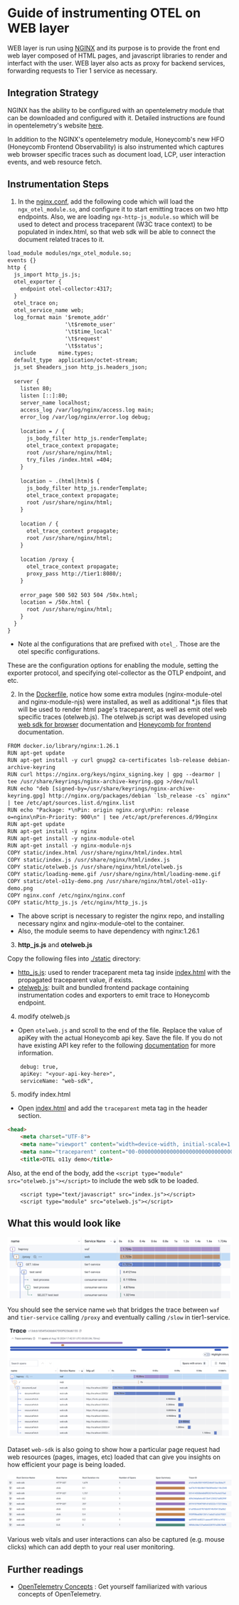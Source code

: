 # Guide of instrumenting OTEL on WEB layer

WEB layer is run using [NGINX](https://nginx.org/en/) and its purpose is to provide the front end web layer composed of HTML pages, and javascript libraries to render and interfact with the user. WEB layer also acts as proxy for backend services, forwarding requests to Tier 1 service as necessary.

## Integration Strategy

NGINX has the ability to be configured with an opentelemetry module that can be downloaded and configured with it. Detailed instructions are found in opentelemetry's website [here](https://github.com/nginxinc/nginx-otel/blob/main/README.md).

In addition to the NGINX's opentelemetry module, Honeycomb's new HFO (Honeycomb Frontend Observability) is also instrumented which captures web browser specific traces such as document load, LCP, user interaction events, and web resource fetch.

## Instrumentation Steps

1. In the [nginx.conf](nginx.conf), add the following code which will load the `ngx_otel_module.so`, and configure it to start emitting traces on two http endpoints. Also, we are loading `ngx-http-js_module.so` which will be used to detect and process traceparent (W3C trace context) to be populated in index.html, so that web sdk will be able to connect the document related traces to it.

```
load_module modules/ngx_otel_module.so;
events {}
http {
  js_import http_js.js;
  otel_exporter {
    endpoint otel-collector:4317;
  }
  otel_trace on;
  otel_service_name web;
  log_format main '$remote_addr'
                  '\t$remote_user'
                  '\t$time_local'
                  '\t$request'
                  '\t$status';
  include       mime.types;
  default_type  application/octet-stream;
  js_set $headers_json http_js.headers_json;

  server {
    listen 80;
    listen [::]:80;
    server_name localhost;
    access_log /var/log/nginx/access.log main;
    error_log /var/log/nginx/error.log debug;

    location = / {
      js_body_filter http_js.renderTemplate;
      otel_trace_context propagate;
      root /usr/share/nginx/html;
      try_files /index.html =404;
    }

    location ~ .(html|htm)$ {
      js_body_filter http_js.renderTemplate;
      otel_trace_context propagate;
      root /usr/share/nginx/html;
    }

    location / {
      otel_trace_context propagate;
      root /usr/share/nginx/html;
    }

    location /proxy {
      otel_trace_context propagate;
      proxy_pass http://tier1:8080/;
    }

    error_page 500 502 503 504 /50x.html;
    location = /50x.html {
      root /usr/share/nginx/html;
    }
  }
}
```

* Note al the configurations that are prefixed with `otel_`. Those are the otel specific configurations.

These are the configuration options for enabling the module, setting the exporter protocol, and specifying otel-collector as the OTLP endpoint, and etc.

2. In the [Dockerfile](Dockerfile), notice how some extra modules (nginx-module-otel and nginx-module-njs) were installed, as well as additional *.js files that will
be used to render html page's traceparent, as well as emit otel web specific traces (otelweb.js). The otelweb.js script was developed using [web sdk for browser](https://opentelemetry.io/docs/languages/js/getting-started/browser/) documentation and [Honeycomb for frontend](https://docs.honeycomb.io/get-started/start-building/web/) documentation.

```
FROM docker.io/library/nginx:1.26.1
RUN apt-get update
RUN apt-get install -y curl gnupg2 ca-certificates lsb-release debian-archive-keyring
RUN curl https://nginx.org/keys/nginx_signing.key | gpg --dearmor | tee /usr/share/keyrings/nginx-archive-keyring.gpg >/dev/null
RUN echo "deb [signed-by=/usr/share/keyrings/nginx-archive-keyring.gpg] http://nginx.org/packages/debian `lsb_release -cs` nginx" | tee /etc/apt/sources.list.d/nginx.list
RUN echo "Package: *\nPin: origin nginx.org\nPin: release o=nginx\nPin-Priority: 900\n" | tee /etc/apt/preferences.d/99nginx
RUN apt-get update
RUN apt-get install -y nginx
RUN apt-get install -y nginx-module-otel
RUN apt-get install -y nginx-module-njs
COPY static/index.html /usr/share/nginx/html/index.html
COPY static/index.js /usr/share/nginx/html/index.js
COPY static/otelweb.js /usr/share/nginx/html/otelweb.js
COPY static/loading-meme.gif /usr/share/nginx/html/loading-meme.gif
COPY static/otel-o11y-demo.png /usr/share/nginx/html/otel-o11y-demo.png
COPY nginx.conf /etc/nginx/nginx.conf
COPY static/http_js.js /etc/nginx/http_js.js
```

* The above script is necessary to register the nginx repo, and installing necessary nginx and nginx-module-otel to the container.
* Also, the module seems to have dependency with nginx:1.26.1

3. **http_js.js** and **otelweb.js**

Copy the following files into [./static](./static) directory:

- [http_js.js](https://github.com/honeycombio/otel-o11y-demo/blob/custom-instrumented/web/static/http_js.js): used to render traceparent meta tag inside [index.html](static/index.html) with the propagated traceparent value, if exists.
- [otelweb.js](https://github.com/honeycombio/otel-o11y-demo/blob/custom-instrumented/web/static/otelweb.js): built and bundled frontend package containing instrumentation codes and exporters to emit trace to Honeycomb endpoint.

4. modify otelweb.js
- Open `otelweb.js` and scroll to the end of the file. Replace the value of apiKey with the actual Honeycomb api key. Save the file.
If you do not have existing API key refer to the following [documentation](https://docs.honeycomb.io/get-started/configure/environments/manage-api-keys/) for more information.

```
    debug: true,
    apiKey: "<your-api-key-here>",
    serviceName: "web-sdk",
```

5. modify index.html
- Open [index.html](static/index.html) and add the `traceparent` meta tag in the header section.

```html
<head>
    <meta charset="UTF-8">
    <meta name="viewport" content="width=device-width, initial-scale=1.0">
    <meta name="traceparent" content="00-00000000000000000000000000000000-0000000000000000-00">
    <title>OTEL o11y demo</title>
```

Also, at the end of the body, add the `<script type="module" src="otelweb.js"></script>` to include the web sdk to be loaded.

```
    <script type="text/javascript" src="index.js"></script>
    <script type="module" src="otelweb.js"></script>
```

## What this would look like

![screenshot](web-trace-screenshot.png "screenshot")

You should see the service name `web` that bridges the trace between `waf` and `tier-service` calling `/proxy` and eventually calling `/slow` in tier1-service.

![screenshot](web-trace-screenshot2.png "screenshot")

Dataset `web-sdk` is also going to show how a particular page request had web resources (pages, images, etc) loaded that can give you insights on how efficient your page is being loaded.

![screenshot](web-trace-screenshot3.png "screenshot")

Various web vitals and user interactions can also be captured (e.g. mouse clicks) which can add depth to your real user monitoring.

## Further readings

- [OpenTelemetry Concepts](https://opentelemetry.io/docs/concepts/) : Get yourself familiarized with various concepts of OpenTelemetry.